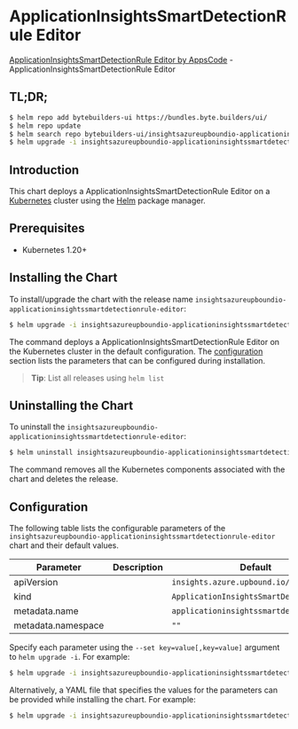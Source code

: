 # ApplicationInsightsSmartDetectionRule Editor

[ApplicationInsightsSmartDetectionRule Editor by AppsCode](https://byte.builders) - ApplicationInsightsSmartDetectionRule Editor

## TL;DR;

```bash
$ helm repo add bytebuilders-ui https://bundles.byte.builders/ui/
$ helm repo update
$ helm search repo bytebuilders-ui/insightsazureupboundio-applicationinsightssmartdetectionrule-editor --version=v0.4.18
$ helm upgrade -i insightsazureupboundio-applicationinsightssmartdetectionrule-editor bytebuilders-ui/insightsazureupboundio-applicationinsightssmartdetectionrule-editor -n default --create-namespace --version=v0.4.18
```

## Introduction

This chart deploys a ApplicationInsightsSmartDetectionRule Editor on a [Kubernetes](http://kubernetes.io) cluster using the [Helm](https://helm.sh) package manager.

## Prerequisites

- Kubernetes 1.20+

## Installing the Chart

To install/upgrade the chart with the release name `insightsazureupboundio-applicationinsightssmartdetectionrule-editor`:

```bash
$ helm upgrade -i insightsazureupboundio-applicationinsightssmartdetectionrule-editor bytebuilders-ui/insightsazureupboundio-applicationinsightssmartdetectionrule-editor -n default --create-namespace --version=v0.4.18
```

The command deploys a ApplicationInsightsSmartDetectionRule Editor on the Kubernetes cluster in the default configuration. The [configuration](#configuration) section lists the parameters that can be configured during installation.

> **Tip**: List all releases using `helm list`

## Uninstalling the Chart

To uninstall the `insightsazureupboundio-applicationinsightssmartdetectionrule-editor`:

```bash
$ helm uninstall insightsazureupboundio-applicationinsightssmartdetectionrule-editor -n default
```

The command removes all the Kubernetes components associated with the chart and deletes the release.

## Configuration

The following table lists the configurable parameters of the `insightsazureupboundio-applicationinsightssmartdetectionrule-editor` chart and their default values.

|     Parameter      | Description |                      Default                       |
|--------------------|-------------|----------------------------------------------------|
| apiVersion         |             | <code>insights.azure.upbound.io/v1beta1</code>     |
| kind               |             | <code>ApplicationInsightsSmartDetectionRule</code> |
| metadata.name      |             | <code>applicationinsightssmartdetectionrule</code> |
| metadata.namespace |             | <code>""</code>                                    |


Specify each parameter using the `--set key=value[,key=value]` argument to `helm upgrade -i`. For example:

```bash
$ helm upgrade -i insightsazureupboundio-applicationinsightssmartdetectionrule-editor bytebuilders-ui/insightsazureupboundio-applicationinsightssmartdetectionrule-editor -n default --create-namespace --version=v0.4.18 --set apiVersion=insights.azure.upbound.io/v1beta1
```

Alternatively, a YAML file that specifies the values for the parameters can be provided while
installing the chart. For example:

```bash
$ helm upgrade -i insightsazureupboundio-applicationinsightssmartdetectionrule-editor bytebuilders-ui/insightsazureupboundio-applicationinsightssmartdetectionrule-editor -n default --create-namespace --version=v0.4.18 --values values.yaml
```
